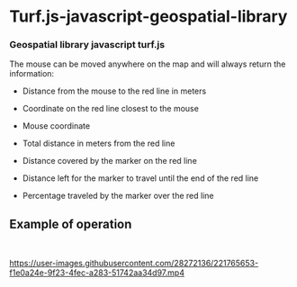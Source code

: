 # Turf.js-javascript-geospatial-library
<h3>Geospatial library javascript turf.js</h3>

The mouse can be moved anywhere on the map and will always return the information:

- Distance from the mouse to the red line in meters

- Coordinate on the red line closest to the mouse

- Mouse coordinate

- Total distance in meters from the red line

- Distance covered by the marker on the red line

- Distance left for the marker to travel until the end of the red line

- Percentage traveled by the marker over the red line

<h2>Example of operation</h2>
<br>

https://user-images.githubusercontent.com/28272136/221765653-f1e0a24e-9f23-4fec-a283-51742aa34d97.mp4

